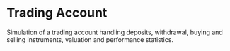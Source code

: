 # Trading Account

Simulation of a trading account handling deposits, withdrawal, buying and
selling instruments, valuation and performance statistics.
